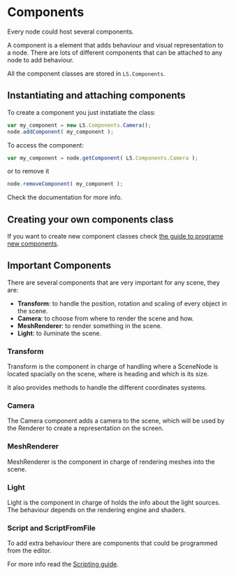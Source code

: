 # Components #

Every node could host several components.

A component is a element that adds behaviour and visual representation to a node. There are lots of different components that can be attached to any node to add behaviour.

All the component classes are stored in ```LS.Components```.

## Instantiating and attaching components ##

To create a component you just instatiate the class:

```Javascript
var my_component = new LS.Components.Camera();
node.addComponent( my_component );
```

To access the component:
```Javascript
var my_component = node.getComponent( LS.Components.Camera );
```

or to remove it
```Javascript
node.removeComponent( my_component );
```

Check the documentation for more info.

## Creating your own components class

If you want to create new component classes check [the guide to programe new components](programming_components.md).

## Important Components ##

There are several components that are very important for any scene, they are:

- **Transform**: to handle the position, rotation and scaling of every object in the scene.
- **Camera**: to choose from where to render the scene and how.
- **MeshRenderer**: to render something in the scene.
- **Light**: to iluminate the scene.

### Transform ##

Transform is the component in charge of handling where a SceneNode is located spacially on the scene, where is heading and which is its size.

It also provides methods to handle the different coordinates systems.

### Camera ##

The Camera component adds a camera to the scene, which will be used by the Renderer to create a representation on the screen.

### MeshRenderer ##

MeshRenderer is the component in charge of rendering meshes into the scene.

### Light ##

Light is the component in charge of holds the info about the light sources. The behaviour depends on the rendering engine and shaders.

### Script and ScriptFromFile ##

To add extra behaviour there are components that could be programmed from the editor.

For more info read the [Scripting guide](scripting.md).
